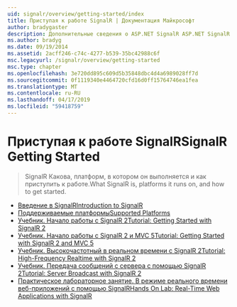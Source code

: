 ```yaml
---
uid: signalr/overview/getting-started/index
title: Приступая к работе SignalR | Документация Майкрософт
author: bradygaster
description: Дополнительные сведения о ASP.NET SignalR ASP.NET SignalR представляет новую библиотеку для разработчиков ASP.NET, которая упрощает разработку функций в режиме реального времени. SignalR позволяет бизнес-аналитики...
ms.author: bradyg
ms.date: 09/19/2014
ms.assetid: 2acff246-c74c-4277-b539-35bc42988c6f
msc.legacyurl: /signalr/overview/getting-started
msc.type: chapter
ms.openlocfilehash: 3e720dd895c609d5b35848dbc4d4a6989028ff7d
ms.sourcegitcommit: 0f1119340e4464720cfd16d0ff15764746ea1fea
ms.translationtype: MT
ms.contentlocale: ru-RU
ms.lasthandoff: 04/17/2019
ms.locfileid: "59418759"
---
```

# <a name="signalr-getting-started"></a><span data-ttu-id="3289e-104">Приступая к работе SignalR</span><span class="sxs-lookup"><span data-stu-id="3289e-104">SignalR Getting Started</span></span>

> <span data-ttu-id="3289e-105">SignalR Какова, платформ, в котором он выполняется и как приступить к работе.</span><span class="sxs-lookup"><span data-stu-id="3289e-105">What SignalR is, platforms it runs on, and how to get started.</span></span>


- [<span data-ttu-id="3289e-106">Введение в SignalR</span><span class="sxs-lookup"><span data-stu-id="3289e-106">Introduction to SignalR</span></span>](introduction-to-signalr.md)
- [<span data-ttu-id="3289e-107">Поддерживаемые платформы</span><span class="sxs-lookup"><span data-stu-id="3289e-107">Supported Platforms</span></span>](supported-platforms.md)
- [<span data-ttu-id="3289e-108">Учебник. Начало работы с SignalR 2</span><span class="sxs-lookup"><span data-stu-id="3289e-108">Tutorial: Getting Started with SignalR 2</span></span>](tutorial-getting-started-with-signalr.md)
- [<span data-ttu-id="3289e-109">Учебник. Начало работы с SignalR 2 и MVC 5</span><span class="sxs-lookup"><span data-stu-id="3289e-109">Tutorial: Getting Started with SignalR 2 and MVC 5</span></span>](tutorial-getting-started-with-signalr-and-mvc.md)
- [<span data-ttu-id="3289e-110">Учебник. Высокочастотный в реальном времени с SignalR 2</span><span class="sxs-lookup"><span data-stu-id="3289e-110">Tutorial: High-Frequency Realtime with SignalR 2</span></span>](tutorial-high-frequency-realtime-with-signalr.md)
- [<span data-ttu-id="3289e-111">Учебник. Передача сообщений с сервера с помощью SignalR 2</span><span class="sxs-lookup"><span data-stu-id="3289e-111">Tutorial: Server Broadcast with SignalR 2</span></span>](tutorial-server-broadcast-with-signalr.md)
- [<span data-ttu-id="3289e-112">Практическое лабораторное занятие. В режиме реального времени веб-приложений с помощью SignalR</span><span class="sxs-lookup"><span data-stu-id="3289e-112">Hands On Lab: Real-Time Web Applications with SignalR</span></span>](real-time-web-applications-with-signalr.md)
